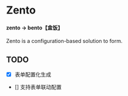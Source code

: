 # Zento

#### zento -> bento【盒饭】

Zento is a configuration-based solution to form.

## TODO

* [x] 表单配置化生成
* [] 支持表单联动配置
